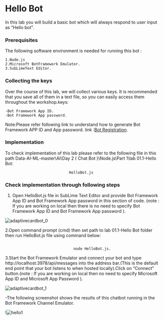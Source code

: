 ﻿# Hello Bot

In this lab you will build a basic bot which will always respond to user input as “Hello bot”.

### Prerequisites
The following software environment is needed for running this bot :

```
1.Node.js
2.Microsoft BotFramework Emulator.
3.SubLimeText Editor.
```

### Collecting the keys

Over the course of this lab, we will collect various keys. It is recommended that you save all of them in a text file, so you can easily access them throughout the workshop.keys:

```
-Bot Framework App ID.
-Bot Framework App password.
```

Note:Please refer following link to understand how to generate Bot Framework APP ID and App password.  link :[Bot Registration](https://docs.microsoft.com/en-us/azure/bot-service/bot-service-quickstart-registration?view=azure-bot-service-3.0).

### Implementation

To check implementation of this lab please refer to the following file in this path Data-AI-ML-master\AI\Day 2 ( Chat Bot )\Node.js\Part 1\lab 01.1-Hello Bot:

```
                             HelloBot.js
```

### Check implementation through following steps

1. Open HelloBot.js file in SubLime Text Editor and provide Bot Framework App ID and Bot Framework App password in this section of code. (note : If you are working on local then there is no need to specify Bot Framework App ID and Bot Framework App password  ).

![adaptivecardbot_0](https://user-images.githubusercontent.com/31923904/39425015-f9250e9c-4c96-11e8-9636-f53ed8cc1a82.jpg)

2.Open command prompt (cmd) then set path to lab 01.1-Hello Bot folder then run HelloBot.js file using command below:
```

                               node HelloBot.js.
```
3.Start the Bot Framework Emulator and connect your bot and type http://localhost:3978/api/messages into the address bar.(This is the default end point that your bot listens to when hosted locally).Click on “Connect” button.(note : If you are working on local then no need to specify Microsoft App ID and Microsoft App Password ).
  
![adaptivecardbot_1](https://user-images.githubusercontent.com/31923904/39425391-db580692-4c98-11e8-9da8-5d5fc5fb4db4.jpg)

  -The following screenshot shows the results of this chatbot running in the Bot Framework Channel Emulator.

!![hello1](https://user-images.githubusercontent.com/31923904/39461464-6b09f662-4d28-11e8-8db6-212380337339.png)
                 